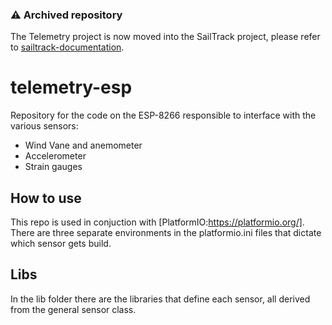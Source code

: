 ### ⚠️ Archived repository
The Telemetry project is now moved into the SailTrack project, please refer to [sailtrack-documentation](https://github.com/metis-vela-unipd/sailtrack-documentation).

# telemetry-esp

Repository for the code on the ESP-8266 responsible to interface with the various sensors:
 - Wind Vane and anemometer
 - Accelerometer
 - Strain gauges
 
## How to use

This repo is used in conjuction with [PlatformIO:https://platformio.org/].
There are three separate environments in the platformio.ini files that dictate which sensor gets build.

## Libs

In the lib folder there are the libraries that define each sensor, all derived from the general sensor class.


